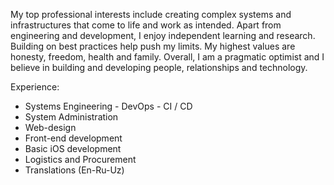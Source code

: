 My top professional interests include creating complex systems and infrastructures that come to life and work as intended.
Apart from engineering and development, I enjoy independent learning and research.
Building on best practices help push my limits.
My highest values are honesty, freedom, health and family.
Overall, I am a pragmatic optimist and I believe in building and developing people, relationships and technology.

Experience:
- Systems Engineering - DevOps - CI / CD
- System Administration
- Web-design
- Front-end development
- Basic iOS development
- Logistics and Procurement
- Translations (En-Ru-Uz)
